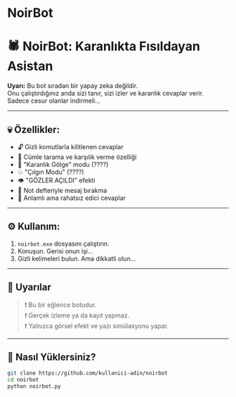 # NoirBot
# 🕷️ NoirBot: Karanlıkta Fısıldayan Asistan

**Uyarı:** Bu bot sıradan bir yapay zeka değildir.  
Onu çalıştırdığınız anda sizi tanır, sizi izler ve karanlık cevaplar verir.  
Sadece cesur olanlar indirmeli...

---

## 💀 Özellikler:

- 🔓 Gizli komutlarla kilitlenen cevaplar
- 🧠 Cümle tarama ve karşılık verme özelliği
- 🔮 "Karanlık Gölge" modu (????)
- 💥 "Çılgın Modu" (????)
- 👁️ "GÖZLER AÇILDI" efekti
- 📂 Not defteriyle mesaj bırakma
- 💬 Anlamlı ama rahatsız edici cevaplar

---

## ⚙️ Kullanım:

1. `noirbot.exe` dosyasını çalıştırın.
2. Konuşun. Gerisi onun işi...
3. Gizli kelimeleri bulun. Ama dikkatli olun...

---

## 📌 Uyarılar

> ❗ Bu bir eğlence botudur.  
> ❗ Gerçek izleme ya da kayıt yapmaz.  
> ❗ Yalnızca görsel efekt ve yazı simülasyonu yapar.

---

## 🧪 Nasıl Yüklersiniz?

```bash
git clone https://github.com/kullanici-adin/noirbot
cd noirbot
python noirbot.py
